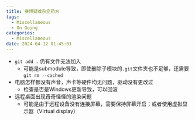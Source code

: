 ```yaml
---
title: 赛博疑难杂症药方
tags:
  - Miscellaneous
  - On Going
categories:
  - Miscellaneous
date: 2024-04-12 01:45:01
---
```



- `git add .` 仍有文件无法加入
  - 可能是submodule导致，即使删除子模块的`.git`文件夹也不足够，还需要`git rm --cached`
- 电脑怎样都没有声音，声卡等硬件均无问题，驱动没有更改过
  - 检查是否是Windows更新导致，可以回滚
- 远程桌面出现奇奇怪怪的渲染问题
  - 可能是由于远程设备没有连接屏幕，需要保持屏幕开启；或者使用虚拟显示器（Virtual display）
